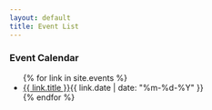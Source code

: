 ```yaml
---
layout: default
title: Event List
---
```


<!-- Html Elements for Search -->
<section class="posts">
<h3>Event Calendar</h3>
<ul>
{% for link in site.events %}
<li><a href="{{ site.baseurl }}{{ link.url }}">{{ link.title }}</a><time datetime="{{ link.date | date_to_xmlschema }}">{{ link.date | date: "%m-%d-%Y" }}</time></li>
{% endfor %}
</ul>
</section>

